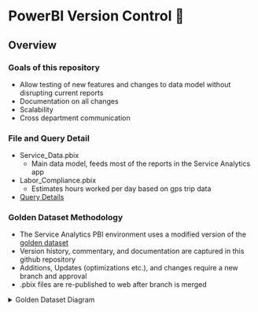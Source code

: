 # PowerBI Version Control :tada:

## Overview

### Goals of this repository

* Allow testing of new features and changes to data model without disrupting current reports
* Documentation on all changes
* Scalability
* Cross department communication

### File and Query Detail
* Service_Data.pbix
  * Main data model, feeds most of the reports in the Service Analytics app
* Labor_Compliance.pbix
  * Estimates hours worked per day based on gps trip data
* [Query Details](https://github.com/jfallt/PBI-Github/blob/master/Query_Documentation.md)


### Golden Dataset Methodology

* The Service Analytics PBI environment uses a modified version of the [golden dataset](https://exceleratorbi.com.au/new-power-bi-reports-golden-dataset/)
* Version history, commentary, and documentation are captured in this github repository
* Additions, Updates (optimizations etc.), and changes require a new branch and approval
* .pbix files are re-published to web after branch is merged

<details>
  <summary> Golden Dataset Diagram  </summary>

![](https://exceleratorbi.com.au/wp-content/uploads/2018/06/image_thumb.png)

#### Key Differences
* "Golden Datasets" are housed in GitHub using LFS instead of onedrive
* Only one appspace is used with different reports stemming from the data model

</details>
